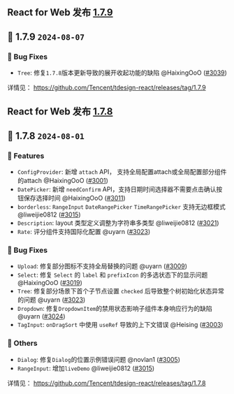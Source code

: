 ## React for Web 发布  [1.7.9](https://github.com/Tencent/tdesign-react/releases/tag/1.7.9)
## 🌈 1.7.9 `2024-08-07` 
### 🐞 Bug Fixes
- `Tree`:  修复`1.7.8`版本更新导致的展开收起功能的缺陷 @HaixingOoO ([#3039](https://github.com/Tencent/tdesign-react/pull/3039))



详情见： https://github.com/Tencent/tdesign-react/releases/tag/1.7.9
## React for Web 发布  [1.7.8](https://github.com/Tencent/tdesign-react/releases/tag/1.7.8)
## 🌈 1.7.8 `2024-08-01` 
### 🚀 Features
- `ConfigProvider`: 新增 `attach` API， 支持全局配置attach或全局配置部分组件的attach @HaixingOoO ([#3001](https://github.com/Tencent/tdesign-react/pull/3001))
- `DatePicker`: 新增 `needConfirm` API，支持日期时间选择器不需要点击确认按钮保存选择时间 @HaixingOoO ([#3011](https://github.com/Tencent/tdesign-react/pull/3011))
- `borderless`: `RangeInput` `DateRangePicker`  `TimeRangePicker` 支持无边框模式 @liweijie0812 ([#3015](https://github.com/Tencent/tdesign-react/pull/3015))
- `Description`: layout 类型定义调整为字符串多类型 @liweijie0812 ([#3021](https://github.com/Tencent/tdesign-react/pull/3021))
- `Rate`: 评分组件支持国际化配置 @uyarn ([#3023](https://github.com/Tencent/tdesign-react/pull/3023))
### 🐞 Bug Fixes
- `Upload`: 修复部分图标不支持全局替换的问题 @uyarn ([#3009](https://github.com/Tencent/tdesign-react/pull/3009))
- `Select`: 修复 `Select` 的 `label` 和 `prefixIcon` 的多选状态下的显示问题 @HaixingOoO ([#3019](https://github.com/Tencent/tdesign-react/pull/3019))
- `Tree`: 修复部分场景下首个子节点设置 `checked` 后导致整个树初始化状态异常的问题 @uyarn ([#3023](https://github.com/Tencent/tdesign-react/pull/3023))
- `Dropdown`: 修复`DropdownItem`的禁用状态影响子组件本身响应行为的缺陷 @uyarn ([#3024](https://github.com/Tencent/tdesign-react/pull/3024))
- `TagInput`: `onDragSort` 中使用 `useRef` 导致的上下文错误 @Heising ([#3003](https://github.com/Tencent/tdesign-react/pull/3003))
### 🚧 Others
- `Dialog`: 修复`Dialog`的位置示例错误问题 @novlan1 ([#3005](https://github.com/Tencent/tdesign-react/pull/3005))
- `RangeInput`: 增加`liveDemo` @liweijie0812 ([#3015](https://github.com/Tencent/tdesign-react/pull/3015))


详情见： https://github.com/Tencent/tdesign-react/releases/tag/1.7.8
